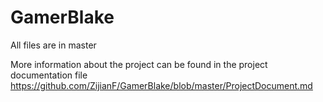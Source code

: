 # GamerBlake
All files are in master 

More information about the project can be found in the project documentation file https://github.com/ZijianF/GamerBlake/blob/master/ProjectDocument.md
